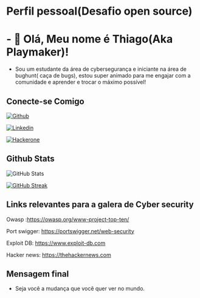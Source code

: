 
# Perfil pessoal(Desafio open source)

# - 👋 Olá, Meu nome é Thiago(Aka Playmaker)!

- Sou um estudante da área de cybersegurança e iniciante na área de bughunt( caça de bugs), estou super animado para me engajar com a comunidade e aprender e trocar o máximo possível! 

## Conecte-se Comigo
[![Github](https://img.shields.io/badge/Github-000?style=for-the-badge&logo=Github&logoColor=0E76A8)](https://github.com/Iminir12/) 

[![Linkedin](https://img.shields.io/badge/Linkedin-000?style=for-the-badge&logo=Linkedin&logoColor=0E76A8)](https://www.linkedin.com/in/thiago-cordeiro-096696150/)

[![Hackerone](https://www.hackerone.com/themes/hacker_one/images/branding/h1_mark_black.png)](https://hackerone.com/playmaker12?type=user)

## Github Stats
![GitHub Stats](https://github-readme-stats.vercel.app/api?username=Iminir12&theme=transparent&bg_color=000&border_color=#4747d1&show_icons=true&icon_color=#4747d1&title_color=fff&text_color=FFF&hide_title=true)

[![GitHub Streak](https://streak-stats.demolab.com/?user=Iminir12&theme=bear&background=000&border=#4747d1&dates=FFF)](https://github.com/Iminir12)

## Links relevantes para a galera de Cyber security

Owasp :https://owasp.org/www-project-top-ten/

Port swigger: https://portswigger.net/web-security

Exploit DB: https://www.exploit-db.com

Hacker news: https://thehackernews.com

## Mensagem final

- Seja você a mudança que você quer ver no mundo.



